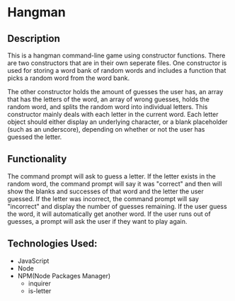 # Hangman

## Description

This is a hangman command-line game using constructor functions. There are two constructors that are in their own seperate files. One constructor is used for storing a word bank of random words and includes a function that picks a random word from the word bank. 

The other constructor holds the amount of guesses the user has, an array that has the letters of the word, an array of wrong guesses, holds the random word, and splits the random word into individual letters. This constructor mainly deals with each letter in the current word. Each letter object should either display an underlying character, or a blank placeholder (such as an underscore), depending on whether or not the user has guessed the letter. 

## Functionality
The command prompt will ask to guess a letter. If the letter exists in the random word, the command prompt will say it was "correct" and then will show the blanks and successes of that word and the letter the user guessed. If the letter was incorrect, the command prompt will say "incorrect" and display the number of guesses remaining. If the user guess the word, it will automatically get another word. If the user runs out of guesses, a prompt will ask the user if they want to play again.


<h2>Technologies Used:</h2>

* JavaScript
* Node
* NPM(Node Packages Manager)
	* inquirer
	* is-letter
	